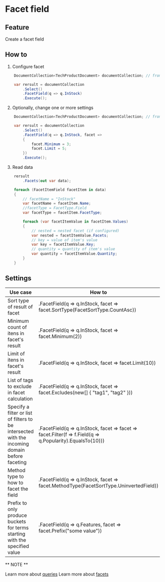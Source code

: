 # Facet field

## Feature

Create a facet field

## How to

1. Configure facet

```csharp
	DocumentCollection<TechProductDocument> documentCollection; // from DI

    var rersult = documentCollection
        .Select()
        .FacetField(q => q.InStock)
		.Execute();
```

2. Optionally, change one or more settings

```csharp
	DocumentCollection<TechProductDocument> documentCollection; // from DI

    var rersult = documentCollection
        .Select()
        .FacetField(q => q.InStock, facet =>
        {
            facet.Minimum = 3;
            facet.Limit = 5;
        })
		.Execute();
```

3. Read data

```csharp
	rersult
		.Facets(out var data);

    foreach (FacetItemField facetItem in data)
    {
        // facetName = "InStock"
        var facetName = facetItem.Name;
        //facetType = FacetType.Field
        var facetType = facetItem.FacetType;

        foreach (var facetItemValue in facetItem.Values)
        {
            // nested = nested facet (if configured)
            var nested = facetItemValue.Facets;
            // key = value of item's value
            var key = facetItemValue.Key;
            // quantity = quantity of item's value
            var quantity = facetItemValue.Quantity;
        }
    }
```

## Settings

| Use case                                                                                       | How to                                                                                                    |
|------------------------------------------------------------------------------------------------|-----------------------------------------------------------------------------------------------------------|
| Sort type of result of facet                                                                   | .FacetField(q => q.InStock, facet => facet.SortType(FacetSortType.CountAsc))                              |
| Minimum count of itens in facet's result                                                       | .FacetField(q => q.InStock, facet => facet.Minimum(2))                                                    |
| Limit of itens in facet's result                                                               | .FacetField(q => q.InStock, facet => facet.Limit(10))                                                     |
| List of tags to exclude in facet calculation                                                   | .FacetField(q => q.InStock, facet => facet.Excludes(new[] { "tag1", "tag2" }))                            |
| Specify a filter or list of filters to be intersected with the incoming domain before faceting | .FacetField(q => q.InStock, facet => facet => facet.Filter(f => f.Field(q => q.Popularity).EqualsTo(10))) |
| Method type to how to facet the field                                                          | .FacetField(q => q.InStock, facet => facet.MethodType(FacetSortType.UninvertedField))                     |
| Prefix to only produce buckets for terms starting with the specified value                     | .FacetField(q => q.Features, facet => facet.Prefix("some value"))                                         |

** NOTE **

Learn more about [queries](http://solr-express.readthedocs.io/en/stable/tutorials/basic-features/queries)
Learn more about [facets](http://yonik.com/json-facet-api/#Terms_Facet)